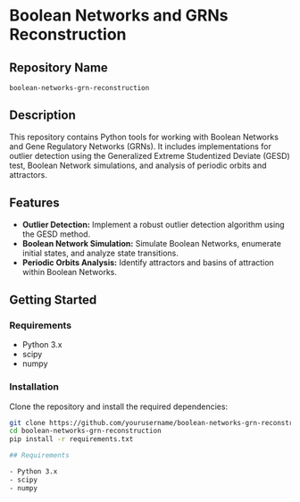 # Boolean Networks and GRNs Reconstruction

## Repository Name

`boolean-networks-grn-reconstruction`

## Description

This repository contains Python tools for working with Boolean Networks and Gene Regulatory Networks (GRNs). It includes implementations for outlier detection using the Generalized Extreme Studentized Deviate (GESD) test, Boolean Network simulations, and analysis of periodic orbits and attractors.

## Features

- **Outlier Detection:** Implement a robust outlier detection algorithm using the GESD method. 
- **Boolean Network Simulation:** Simulate Boolean Networks, enumerate initial states, and analyze state transitions.
- **Periodic Orbits Analysis:** Identify attractors and basins of attraction within Boolean Networks.

## Getting Started

### Requirements

- Python 3.x
- scipy
- numpy

### Installation

Clone the repository and install the required dependencies:

```bash
git clone https://github.com/yourusername/boolean-networks-grn-reconstruction.git
cd boolean-networks-grn-reconstruction
pip install -r requirements.txt

## Requirements

- Python 3.x
- scipy
- numpy
